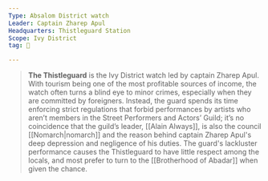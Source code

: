 ```yaml
---
Type: Absalom District watch
Leader: Captain Zharep Apul
Headquarters: Thistleguard Station
Scope: Ivy District
tag: 👥

---
```


> **The Thistleguard** is the Ivy District watch led by captain Zharep Apul. With tourism being one of the most profitable sources of income, the watch often turns a blind eye to minor crimes, especially when they are committed by foreigners. Instead, the guard spends its time enforcing strict regulations that forbid performances by artists who aren’t members in the Street Performers and Actors’ Guild; it’s no coincidence that the guild’s leader, [[Alain Always]], is also the council [[Nomarch|nomarch]] and the reason behind captain Zharep Apul's deep depression and negligence of his duties.
> The guard's lackluster performance causes the Thistleguard to have little respect among the locals, and most prefer to turn to the [[Brotherhood of Abadar]] when given the chance.







